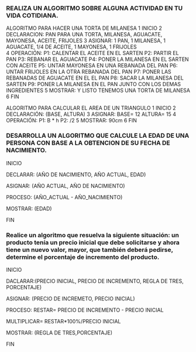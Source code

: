 ### REALIZA UN ALGORITMO SOBRE ALGUNA ACTIVIDAD EN TU VIDA COTIDIANA.

 ALGORITMO PARA HACER UNA TORTA DE MILANESA 
1 INICIO
2 DECLARACION: PAN PARA UNA TORTA, MILANESA, AGUACATE, MAYONESA, ACEITE, FRIJOLES
3 ASIGNAR: 1 PAN, 1 MILANESA, 1 AGUACATE, 1/4 DE ACEITE, 1 MAYONESA, 1 FRIJOLES  
4 OPERACIÓN: 
P1: CALENTAR EL ACEITE EN EL SARTEN
P2: PARTIR EL PAN 
P3: REBANAR EL AGUACATE 
P4: PONER LA MILANESA EN EL SARTEN CON ACEITE
P5: UNTAR MAYONESA EN UNA REBANADA DEL PAN
P6: UNTAR FRIJOLES EN LA OTRA REBANADA DEL PAN
P7: PONER LAS REBANADAS DE AGUACATE EN EL EL PAN
P8: SACAR LA MILANESA DEL SARTEN 
P9: PONER LA MILANESA EN EL PAN JUNTO CON LOS DEMAS INGREDIENTES
5 MOSTRAR: Y LISTO TENEMOS UNA TORTA DE MILANESA
6 FIN

ALGORITMO PARA CALCULAR EL AREA DE UN TRIANGULO 
1 INICIO
2 DECLARACIÓN: (BASE, ALTURA) 
3 ASIGNAR: BASE= 12 ALTURA= 15
4 OPERACIÓN: 
P1: B * h
P2: /2
5 MOSTRAR: 90cm
6 FIN

### DESARROLLA UN ALGORITMO QUE CALCULE LA EDAD DE UNA PERSONA CON BASE A LA OBTENCION DE SU FECHA DE NACIMIENTO.
   
   INICIO


DECLARAR: (AÑO DE NACIMIENTO, AÑO ACTUAL, EDAD)


ASIGNAR: (AÑO ACTUAL, AÑO DE NACIMIENTO)


PROCESO: (AÑO_ACTUAL - AÑO_NACIMIENTO)


MOSTRAR: (EDAD)


FIN




###  Realice un algoritmo que resuelva la siguiente situación: un producto tenía un precio inicial que debe solicitarse y ahora tiene un nuevo valor, mayor, que también deberá pedirse, determine el porcentaje de incremento del producto. 


INICIO


DACLARAR:(PRECIO INICIAL, PRECIO DE INCREMENTO, REGLA DE TRES, PORCENTAJE)


ASIGNAR: (PRECIO DE INCREMETO, PRECIO INICIAL)


PROCESO: RESTAR= PRECIO DE INCREMENTO - PRECIO INICIAL

MULTIPLICAR= RESTAR*100%/PRECIO INICIAL


MOSTRAR: (REGLA DE TRES,PORCENTAJE)


FIN
